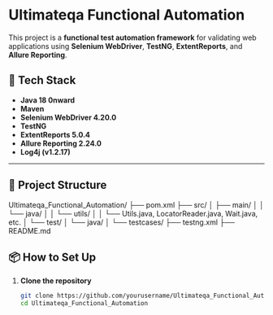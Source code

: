 # Ultimateqa Functional Automation

This project is a **functional test automation framework** for validating web applications using **Selenium WebDriver**, **TestNG**, **ExtentReports**, and **Allure Reporting**.

## 🚀 Tech Stack

- **Java 18 0nward**
- **Maven**
- **Selenium WebDriver 4.20.0**
- **TestNG**
- **ExtentReports 5.0.4**
- **Allure Reporting 2.24.0**
- **Log4j (v1.2.17)**

---

## 📁 Project Structure

Ultimateqa_Functional_Automation/
├── pom.xml
├── src/
│ ├── main/
│ │ └── java/
│ │ └── utils/
│ │ └── Utils.java, LocatorReader.java, Wait.java, etc.
│ └── test/
│ └── java/
│ └── testcases/
├── testng.xml
├── README.md

## 📦 How to Set Up

1. **Clone the repository**  
   ```bash
   git clone https://github.com/yourusername/Ultimateqa_Functional_Automation.git
   cd Ultimateqa_Functional_Automation
